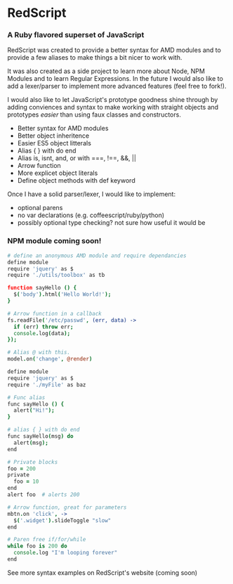 # RedScript  
### A Ruby flavored superset of JavaScript

RedScript was created to provide a better syntax for AMD modules and to provide
a few aliases to make things a bit nicer to work with.

It was also created as a side project to learn more about Node, NPM Modules and
to learn Regular Expressions. In the future I would also like to add a
lexer/parser to implement more advanced features (feel free to fork!).

I would also like to let JavaScript's prototype goodness shine through by adding
conviences and syntax to make working with straight objects and prototypes
*easier* than using faux classes and constructors.

* Better syntax for AMD modules
* Better object inheritence
* Easier ES5 object litterals
* Alias { } with do end
* Alias is, isnt, and, or with ===, !==, &&, ||
* Arrow function
* More explicet object literals
* Define object methods with def keyword

Once I have a solid parser/lexer, I would like to implement:

* optional parens
* no var declarations (e.g. coffeescript/ruby/python)
* possibly optional type checking? not sure how useful it would be

### NPM module coming soon!



```coffeescript
# define an anonymous AMD module and require dependancies
define module
require 'jquery' as $
require './utils/toolbox' as tb

function sayHello () {
  $('body').html('Hello World!');
}

# Arrow function in a callback
fs.readFile('/etc/passwd', (err, data) ->
  if (err) throw err;
  console.log(data);
});

# Alias @ with this.
model.on('change', @render)

```





```coffeescript
define module
require 'jquery' as $
require './myFile' as baz

# Func alias
func sayHello () {
  alert("Hi!");
}

# alias { } with do end
func sayHello(msg) do
  alert(msg);
end

# Private blocks
foo = 200
private
  foo = 10
end
alert foo  # alerts 200

# Arrow function, great for parameters
mbtn.on 'click', ->
  $('.widget').slideToggle "slow"
end

# Paren free if/for/while
while foo is 200 do
  console.log "I'm looping forever"
end

```

See more syntax examples on RedScript's website (coming soon)
